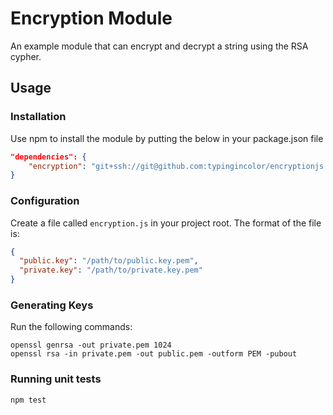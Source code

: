 # Encryption Module

An example module that can encrypt and decrypt a string using the RSA cypher.

## Usage

### Installation

Use npm to install the module by putting the below in your package.json file

```json
"dependencies": {
    "encryption": "git+ssh://git@github.com:typingincolor/encryptionjs.git"
}
```

### Configuration

Create a file called `encryption.js` in your project root. The format of the file is:

```json
{
  "public.key": "/path/to/public.key.pem",
  "private.key": "/path/to/private.key.pem"
}
```
### Generating Keys

Run the following commands:

```shell
openssl genrsa -out private.pem 1024
openssl rsa -in private.pem -out public.pem -outform PEM -pubout
```

### Running unit tests

`npm test`
